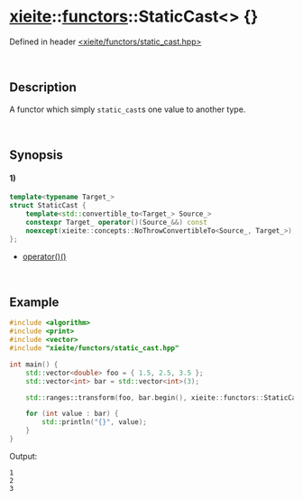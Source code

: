 # [xieite](../../xieite.md)\:\:[functors](../../functors.md)\:\:StaticCast\<\> \{\}
Defined in header [<xieite/functors/static_cast.hpp>](../../../include/xieite/functors/static_cast.hpp)

&nbsp;

## Description
A functor which simply `static_cast`s one value to another type.

&nbsp;

## Synopsis
#### 1)
```cpp
template<typename Target_>
struct StaticCast {
    template<std::convertible_to<Target_> Source_>
    constexpr Target_ operator()(Source_&&) const
    noexcept(xieite::concepts::NoThrowConvertibleTo<Source_, Target_>);
};
```
- [operator\(\)\(\)](./structures/static_cast/1/operators/call.md)

&nbsp;

## Example
```cpp
#include <algorithm>
#include <print>
#include <vector>
#include "xieite/functors/static_cast.hpp"

int main() {
    std::vector<double> foo = { 1.5, 2.5, 3.5 };
    std::vector<int> bar = std::vector<int>(3);

    std::ranges::transform(foo, bar.begin(), xieite::functors::StaticCast<int>());

    for (int value : bar) {
        std::println("{}", value);
    }
}
```
Output:
```
1
2
3
```
